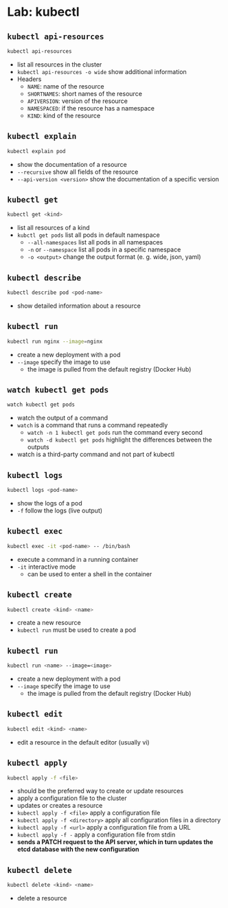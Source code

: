 # Lab: kubectl

## `kubectl api-resources`

```bash
kubectl api-resources
```

- list all resources in the cluster
- `kubectl api-resources -o wide` show additional information
- Headers
  - `NAME`: name of the resource
  - `SHORTNAMES`: short names of the resource
  - `APIVERSION`: version of the resource
  - `NAMESPACED`: if the resource has a namespace
  - `KIND`: kind of the resource

## `kubectl explain`

```bash
kubectl explain pod
```

- show the documentation of a resource
- `--recursive` show all fields of the resource
- `--api-version <version>` show the documentation of a specific version

## `kubectl get`

```bash
kubectl get <kind>
```

- list all resources of a kind
- `kubctl get pods` list all pods in default namespace
  - `--all-namespaces` list all pods in all namespaces
  - `-n` or `--namespace` list all pods in a specific namespace
  - `-o <output>` change the output format (e. g. wide, json, yaml)

## `kubectl describe`

```bash
kubectl describe pod <pod-name>
```

- show detailed information about a resource

## `kubectl run`

```bash
kubectl run nginx --image=nginx
```

- create a new deployment with a pod
- `--image` specify the image to use
  - the image is pulled from the default registry (Docker Hub)

## `watch kubectl get pods`

```bash
watch kubectl get pods
```

- watch the output of a command
- `watch` is a command that runs a command repeatedly
  - `watch -n 1 kubectl get pods` run the command every second
  - `watch -d kubectl get pods` highlight the differences between the outputs
- watch is a third-party command and not part of kubectl

## `kubectl logs`

```bash
kubectl logs <pod-name>
```

- show the logs of a pod
- `-f` follow the logs (live output)

## `kubectl exec`

```bash
kubectl exec -it <pod-name> -- /bin/bash
```

- execute a command in a running container
- `-it` interactive mode
  - can be used to enter a shell in the container

## `kubectl create`

```bash
kubectl create <kind> <name>
```

- create a new resource
- `kubectl run` must be used to create a pod

## `kubectl run`

```bash
kubectl run <name> --image=<image>
```

- create a new deployment with a pod
- `--image` specify the image to use
  - the image is pulled from the default registry (Docker Hub)

## `kubectl edit`

```bash
kubectl edit <kind> <name>
```

- edit a resource in the default editor (usually vi)

## `kubectl apply`

```bash
kubectl apply -f <file>
```

- should be the preferred way to create or update resources
- apply a configuration file to the cluster
- updates or creates a resource
- `kubectl apply -f <file>` apply a configuration file
- `kubectl apply -f <directory>` apply all configuration files in a directory
- `kubectl apply -f <url>` apply a configuration file from a URL
- `kubectl apply -f -` apply a configuration file from stdin
- **sends a PATCH request to the API server, which in turn updates the etcd database with the new configuration**

## `kubectl delete`

```bash
kubectl delete <kind> <name>
```

- delete a resource
